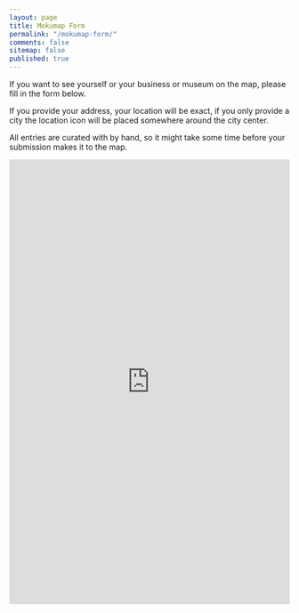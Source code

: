 ```yaml
---
layout: page
title: Mokumap Form
permalink: "/mokumap-form/"
comments: false
sitemap: false
published: true
---
```

If you want to see yourself or your business or museum on the map, please fill in the form below.  

If you provide your address, your location will be exact, if you only provide a city the location icon will be placed somewhere around the city center.  

All entries are curated with by hand, so it might take some time before your submission makes it to the map.

<iframe src="https://docs.google.com/forms/d/e/1FAIpQLSckNwgRfUO29agfQZh-v6M6XRDZklgXjcKNVH_1AC0yhKhdaQ/viewform?embedded=true" width="100%" height="800px" frameborder="0" marginheight="0" marginwidth="0">Loading form...</iframe>